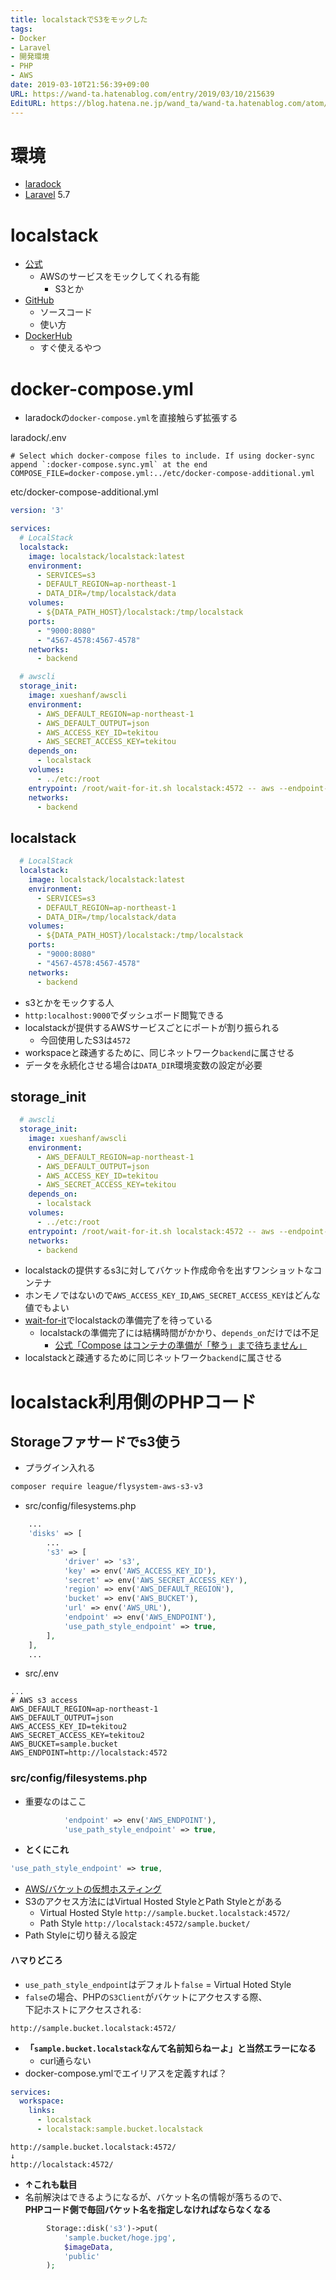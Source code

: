 ```yaml
---
title: localstackでS3をモックした
tags:
- Docker
- Laravel
- 開発環境
- PHP
- AWS
date: 2019-03-10T21:56:39+09:00
URL: https://wand-ta.hatenablog.com/entry/2019/03/10/215639
EditURL: https://blog.hatena.ne.jp/wand_ta/wand-ta.hatenablog.com/atom/entry/17680117126991172412
---
```




# 環境

- [laradock](https://laradock.io/)
- [Laravel](http://laravel.jp/) 5.7

# localstack

- [公式](https://localstack.cloud/)
    - AWSのサービスをモックしてくれる有能
        - S3とか
- [GitHub](https://github.com/localstack/localstack)
    - ソースコード
    - 使い方
- [DockerHub](https://hub.docker.com/r/localstack/localstack/)
    - すぐ使えるやつ


# docker-compose.yml

- laradockの`docker-compose.yml`を直接触らず拡張する

laradock/.env

```env
# Select which docker-compose files to include. If using docker-sync append `:docker-compose.sync.yml` at the end
COMPOSE_FILE=docker-compose.yml:../etc/docker-compose-additional.yml
```

etc/docker-compose-additional.yml

```yaml
version: '3'

services:
  # LocalStack
  localstack:
    image: localstack/localstack:latest
    environment:
      - SERVICES=s3
      - DEFAULT_REGION=ap-northeast-1
      - DATA_DIR=/tmp/localstack/data
    volumes:
      - ${DATA_PATH_HOST}/localstack:/tmp/localstack
    ports:
      - "9000:8080"
      - "4567-4578:4567-4578"
    networks:
      - backend

  # awscli
  storage_init:
    image: xueshanf/awscli
    environment:
      - AWS_DEFAULT_REGION=ap-northeast-1
      - AWS_DEFAULT_OUTPUT=json
      - AWS_ACCESS_KEY_ID=tekitou
      - AWS_SECRET_ACCESS_KEY=tekitou
    depends_on:
      - localstack
    volumes:
      - ../etc:/root
    entrypoint: /root/wait-for-it.sh localstack:4572 -- aws --endpoint-url=http://localstack:4572 s3 mb s3://sample.bucket/
    networks:
      - backend
```

## localstack

```yaml
  # LocalStack
  localstack:
    image: localstack/localstack:latest
    environment:
      - SERVICES=s3
      - DEFAULT_REGION=ap-northeast-1
      - DATA_DIR=/tmp/localstack/data
    volumes:
      - ${DATA_PATH_HOST}/localstack:/tmp/localstack
    ports:
      - "9000:8080"
      - "4567-4578:4567-4578"
    networks:
      - backend
```

- s3とかをモックする人
- `http:localhost:9000`でダッシュボード閲覧できる
- localstackが提供するAWSサービスごとにポートが割り振られる
    - 今回使用したS3は`4572`
- workspaceと疎通するために、同じネットワーク`backend`に属させる
- データを永続化させる場合は`DATA_DIR`環境変数の設定が必要

## storage_init

```yaml
  # awscli
  storage_init:
    image: xueshanf/awscli
    environment:
      - AWS_DEFAULT_REGION=ap-northeast-1
      - AWS_DEFAULT_OUTPUT=json
      - AWS_ACCESS_KEY_ID=tekitou
      - AWS_SECRET_ACCESS_KEY=tekitou
    depends_on:
      - localstack
    volumes:
      - ../etc:/root
    entrypoint: /root/wait-for-it.sh localstack:4572 -- aws --endpoint-url=http://localstack:4572 s3 mb s3://sample.bucket/
    networks:
      - backend
```

- localstackの提供するs3に対してバケット作成命令を出すワンショットなコンテナ
- ホンモノではないので`AWS_ACCESS_KEY_ID`,`AWS_SECRET_ACCESS_KEY`はどんな値でもよい
- [wait-for-it](https://github.com/vishnubob/wait-for-it)でlocalstackの準備完了を待っている
    - localstackの準備完了には結構時間がかかり、`depends_on`だけでは不足
        - [公式「Compose はコンテナの準備が「整う」まで待ちません」](http://docs.docker.jp/compose/startup-order.html)
- localstackと疎通するために同じネットワーク`backend`に属させる


# localstack利用側のPHPコード

## Storageファサードでs3使う

- プラグイン入れる
```sh
composer require league/flysystem-aws-s3-v3
```


- src/config/filesystems.php

```php
    ...
    'disks' => [
        ...
        's3' => [
            'driver' => 's3',
            'key' => env('AWS_ACCESS_KEY_ID'),
            'secret' => env('AWS_SECRET_ACCESS_KEY'),
            'region' => env('AWS_DEFAULT_REGION'),
            'bucket' => env('AWS_BUCKET'),
            'url' => env('AWS_URL'),
            'endpoint' => env('AWS_ENDPOINT'),
            'use_path_style_endpoint' => true,
        ],
    ],
    ...
```

- src/.env

```env
...
# AWS s3 access
AWS_DEFAULT_REGION=ap-northeast-1
AWS_DEFAULT_OUTPUT=json
AWS_ACCESS_KEY_ID=tekitou2
AWS_SECRET_ACCESS_KEY=tekitou2
AWS_BUCKET=sample.bucket
AWS_ENDPOINT=http://localstack:4572
```

### src/config/filesystems.php

- 重要なのはここ

```php
            'endpoint' => env('AWS_ENDPOINT'),
            'use_path_style_endpoint' => true,
```

- **とくにこれ**

```php
'use_path_style_endpoint' => true,
```

- [AWS/バケットの仮想ホスティング](https://docs.aws.amazon.com/ja_jp/AmazonS3/latest/dev/VirtualHosting.html)
- S3のアクセス方法にはVirtual Hosted StyleとPath Styleとがある
    - Virtual Hosted Style
        `http://sample.bucket.localstack:4572/`
    - Path Style
        `http://localstack:4572/sample.bucket/`
- Path Styleに切り替える設定


#### ハマりどころ

- `use_path_style_endpoint`はデフォルト`false` = Virtual Hoted Style
- `false`の場合、PHPの`S3Client`がバケットにアクセスする際、  
    下記ホストにアクセスされる:

```
http://sample.bucket.localstack:4572/
```

- **「`sample.bucket.localstack`なんて名前知らねーよ」と当然エラーになる**
    - curl通らない
- docker-compose.ymlでエイリアスを定義すれば？


```yaml
services:
  workspace:
    links:
      - localstack
      - localstack:sample.bucket.localstack
```

```
http://sample.bucket.localstack:4572/
↓
http://localstack:4572/
```

- **↑これも駄目**
- 名前解決はできるようになるが、バケット名の情報が落ちるので、  
    **PHPコード側で毎回バケット名を指定しなければならなくなる**
    
```php
        Storage::disk('s3')->put(
            'sample.bucket/hoge.jpg',
            $imageData,
            'public'
        );
```
